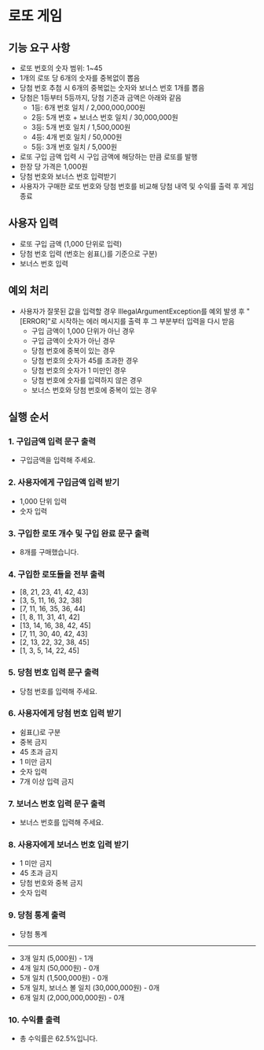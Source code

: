 # 로또 게임

## 기능 요구 사항
- 로또 번호의 숫자 범위: 1~45
- 1개의 로또 당 6개의 숫자를 중복없이 뽑음
- 당첨 번호 추첨 시 6개의 중복없는 숫자와 보너스 번호 1개를 뽑음
- 당첨은 1등부터 5등까지, 당첨 기준과 금액은 아래와 같음
    - 1등: 6개 번호 일치 / 2,000,000,000원
    - 2등: 5개 번호 + 보너스 번호 일치 / 30,000,000원
    - 3등: 5개 번호 일치 / 1,500,000원
    - 4등: 4개 번호 일치 / 50,000원
    - 5등: 3개 번호 일치 / 5,000원
- 로또 구입 금액 입력 시 구입 금액에 해당하는 만큼 로또를 발행
- 한장 당 가격은 1,000원
- 당첨 번호와 보너스 번호 입력받기
- 사용자가 구매한 로또 번호와 당첨 번호를 비교해 당첨 내역 및 수익률 출력 후 게임 종료

## 사용자 입력
- 로또 구입 금액 (1,000 단위로 입력)
- 당첨 번호 입력 (번호는 쉼표(,)를 기준으로 구분)
- 보너스 번호 입력

## 예외 처리
- 사용자가 잘못된 값을 입력할 경우 IllegalArgumentException를 예외 발생 후 "[ERROR]"로 시작하는 에러 메시지를 출력 후 그 부분부터 입력을 다시 받음
    - 구입 금액이 1,000 단위가 아닌 경우
    - 구입 금액이 숫자가 아닌 경우
    - 당첨 번호에 중복이 있는 경우
    - 당첨 번호의 숫자가 45를 초과한 경우
    - 당첨 번호의 숫자가 1 미만인 경우
    - 당첨 번호에 숫자를 입력하지 않은 경우
    - 보너스 번호와 당첨 번호에 중복이 있는 경우

## 실행 순서
### 1. 구입금액 입력 문구 출력
- 구입금액을 입력해 주세요.
### 2. 사용자에게 구입금액 입력 받기
- 1,000 단위 입력
- 숫자 입력
### 3. 구입한 로또 개수 및 구입 완료 문구 출력
- 8개를 구매했습니다.
### 4. 구입한 로또들을 전부 출력
- [8, 21, 23, 41, 42, 43]
- [3, 5, 11, 16, 32, 38]
- [7, 11, 16, 35, 36, 44]
- [1, 8, 11, 31, 41, 42]
- [13, 14, 16, 38, 42, 45]
- [7, 11, 30, 40, 42, 43]
- [2, 13, 22, 32, 38, 45]
- [1, 3, 5, 14, 22, 45]

### 5. 당첨 번호 입력 문구 출력
- 당첨 번호를 입력해 주세요.
### 6. 사용자에게 당첨 번호 입력 받기
- 쉼표(,)로 구분
- 중복 금지
- 45 초과 금지
- 1 미만 금지
- 숫자 입력
- 7개 이상 입력 금지
### 7. 보너스 번호 입력 문구 출력
- 보너스 번호를 입력해 주세요.
### 8. 사용자에게 보너스 번호 입력 받기
- 1 미만 금지
- 45 초과 금지
- 당첨 번호와 중복 금지
- 숫자 입력
### 9. 당첨 통계 출력
- 당첨 통계
- ---
- 3개 일치 (5,000원) - 1개
- 4개 일치 (50,000원) - 0개
- 5개 일치 (1,500,000원) - 0개
- 5개 일치, 보너스 볼 일치 (30,000,000원) - 0개
- 6개 일치 (2,000,000,000원) - 0개
### 10. 수익률 출력
- 총 수익률은 62.5%입니다.